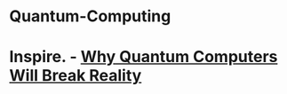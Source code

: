 # Quantum-Computing
# Inspire. - [Why Quantum Computers Will Break Reality](https://youtu.be/J-MG8a0J0bk)
